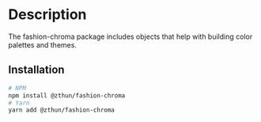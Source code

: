 # Description

The fashion-chroma package includes objects that help with building color palettes and themes.

## Installation

```sh
# NPM
npm install @zthun/fashion-chroma
# Yarn
yarn add @zthun/fashion-chroma
```
